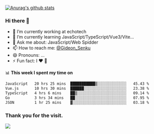 [![Anurag's github stats](https://github-readme-stats.vercel.app/api?username=gideonsenku)](https://github.com/anuraghazra/github-readme-stats)
### Hi there 👋
- 🔭 I’m currently working at echotech
- 🌱 I’m currently learning JavaScript/TypeScript/Vue3/Vite...
- 💬 Ask me about: JavaScript/Web Spidder 
- 📫 How to reach me: [@Gideon_Senku](https://t.me/Gideon_Senku)
- 😄 Pronouns: ...
- ⚡ Fun fact: I ❤️ 🎵

📊 **This week I spent my time on**
<!--START_SECTION:waka-->

```txt
JavaScript   20 hrs 25 mins  ███████████▒░░░░░░░░░░░░░   45.43 %
Vue.js       10 hrs 30 mins  ██████░░░░░░░░░░░░░░░░░░░   23.38 %
TypeScript   4 hrs 6 mins    ██▒░░░░░░░░░░░░░░░░░░░░░░   09.14 %
Go           3 hrs 34 mins   ██░░░░░░░░░░░░░░░░░░░░░░░   07.95 %
JSON         1 hr 25 mins    ▓░░░░░░░░░░░░░░░░░░░░░░░░   03.18 %
```

<!--END_SECTION:waka-->


### Thank you for the visit.
![](http://profile-counter.glitch.me/gideonsenku/count.svg)
<!--
**GideonSenku/GideonSenku** is a ✨ _special_ ✨ repository because its `README.md` (this file) appears on your GitHub profile.

Here are some ideas to get you started:

- 🔭 I’m currently working on ...
- 🌱 I’m currently learning ...
- 👯 I’m looking to collaborate on ...
- 🤔 I’m looking for help with ...
- 💬 Ask me about ...
- 📫 How to reach me: ...
- 😄 Pronouns: ...
- ⚡ Fun fact: ...
-->
